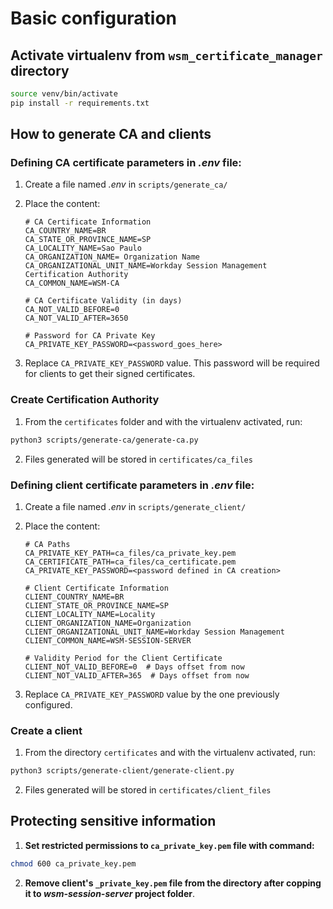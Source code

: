 # Basic configuration

## Activate virtualenv from `wsm_certificate_manager` directory

```bash
source venv/bin/activate
pip install -r requirements.txt
```

## How to generate CA and clients

### Defining CA certificate parameters in *.env* file:

1. Create a file named *.env* in ``scripts/generate_ca/``
2. Place the content:

    ```
    # CA Certificate Information
    CA_COUNTRY_NAME=BR
    CA_STATE_OR_PROVINCE_NAME=SP
    CA_LOCALITY_NAME=Sao Paulo
    CA_ORGANIZATION_NAME= Organization Name
    CA_ORGANIZATIONAL_UNIT_NAME=Workday Session Management Certification Authority
    CA_COMMON_NAME=WSM-CA

    # CA Certificate Validity (in days)
    CA_NOT_VALID_BEFORE=0
    CA_NOT_VALID_AFTER=3650

    # Password for CA Private Key
    CA_PRIVATE_KEY_PASSWORD=<password_goes_here>
    ```

3. Replace `CA_PRIVATE_KEY_PASSWORD` value. This password will be required for clients to get their signed certificates.

### Create Certification Authority

1. From the `certificates` folder and with the virtualenv activated, run:
```bash
python3 scripts/generate-ca/generate-ca.py
```
2. Files generated will be stored in `certificates/ca_files`


### Defining client certificate parameters in *.env* file:
1. Create a file named *.env* in ``scripts/generate_client/``
2. Place the content:

    ```
    # CA Paths
    CA_PRIVATE_KEY_PATH=ca_files/ca_private_key.pem
    CA_CERTIFICATE_PATH=ca_files/ca_certificate.pem
    CA_PRIVATE_KEY_PASSWORD=<password defined in CA creation>

    # Client Certificate Information
    CLIENT_COUNTRY_NAME=BR
    CLIENT_STATE_OR_PROVINCE_NAME=SP
    CLIENT_LOCALITY_NAME=Locality
    CLIENT_ORGANIZATION_NAME=Organization
    CLIENT_ORGANIZATIONAL_UNIT_NAME=Workday Session Management
    CLIENT_COMMON_NAME=WSM-SESSION-SERVER

    # Validity Period for the Client Certificate
    CLIENT_NOT_VALID_BEFORE=0  # Days offset from now
    CLIENT_NOT_VALID_AFTER=365  # Days offset from now
    ```

3. Replace `CA_PRIVATE_KEY_PASSWORD` value by the one previously configured.

### Create a client

1. From the directory `certificates` and with the virtualenv activated, run:
```bash
python3 scripts/generate-client/generate-client.py
```
2. Files generated will be stored in `certificates/client_files`

## Protecting sensitive information

1. **Set restricted permissions to `ca_private_key.pem` file with command:**

```bash
chmod 600 ca_private_key.pem
```
2. **Remove client's `_private_key.pem` file from the directory after copping it to *wsm-session-server* project folder**.
